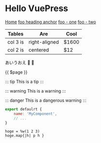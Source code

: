 # Hello VuePress
[Home](/)
[foo heading anchor](/foo/#heading)
[foo - one](/foo/one.html)
[foo - two](/foo/two.html)

| Tables | Are | Cool |
| ------ | --- | ---- |
| col 3 is | right-aligned | $1600 |
| col 2 is | centered      | $12   |

あいうおえ :tada: :100:

{{ $page }}

::: tip
This is a tip
:::

::: warning
This is a warning
:::

::: danger
This is a dangerous warning
:::

``` js
export defaulrt {
    name: 'MyComponent',
    // ...
}
```

``` ruby{2}
hoge = %w(1 2 3)
hoge.map{|h| p h }
```
